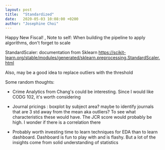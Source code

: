 ```yaml
---
layout: post
title:  "Standardized"
date:   2020-05-03 10:08:00 +0200
author: "Josephine Choi"
---
```

Happy New Fiscal! ,
Note to self: When building the pipeline to apply algorithms, don't forget to scale 

StandardScaler: documentation from Sklearn https://scikit-learn.org/stable/modules/generated/sklearn.preprocessing.StandardScaler.html

Also, may be a good idea to replace outliers with the threshold

Some random thoughts: 

- Crime Analytics from Chang's could be interesting. Since I would like CODG 102, it's worth considering 

- Journal pricings : boxplot by subject area? maybe to identify journals that are 3 std away from the mean aka outliers? To see what characteristics these would have. The JCR score would probably be high. I wonder if there is a correlation there 

- Probably worth investing time to learn techniques for EDA than to learn dashboard. Dashboard is fun to play with and is flashy. But a lot of the insights come from solid understanding of statistics  